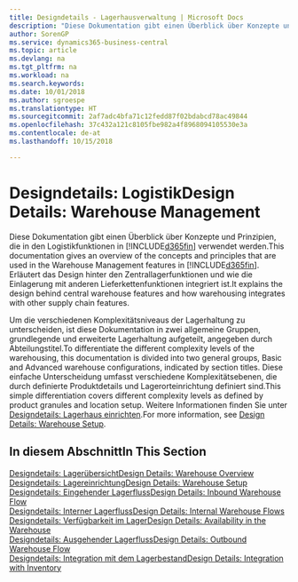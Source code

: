 ```yaml
---
title: Designdetails - Lagerhausverwaltung | Microsoft Docs
description: "Diese Dokumentation gibt einen Überblick über Konzepte und Prinzipien, die in den Logistikfunktionen in  Business Central."
author: SorenGP
ms.service: dynamics365-business-central
ms.topic: article
ms.devlang: na
ms.tgt_pltfrm: na
ms.workload: na
ms.search.keywords: 
ms.date: 10/01/2018
ms.author: sgroespe
ms.translationtype: HT
ms.sourcegitcommit: 2af7adc4bfa71c12fedd87f02bdabcd78ac49844
ms.openlocfilehash: 37c432a121c8105fbe982a4f8968094105530e3a
ms.contentlocale: de-at
ms.lasthandoff: 10/15/2018

---
```

# <a name="design-details-warehouse-management"></a><span data-ttu-id="eb8c3-103">Designdetails: Logistik</span><span class="sxs-lookup"><span data-stu-id="eb8c3-103">Design Details: Warehouse Management</span></span>
<span data-ttu-id="eb8c3-104">Diese Dokumentation gibt einen Überblick über Konzepte und Prinzipien, die in den Logistikfunktionen in [!INCLUDE[d365fin](includes/d365fin_md.md)] verwendet werden.</span><span class="sxs-lookup"><span data-stu-id="eb8c3-104">This documentation gives an overview of the concepts and principles that are used in the Warehouse Management features in [!INCLUDE[d365fin](includes/d365fin_md.md)].</span></span> <span data-ttu-id="eb8c3-105">Erläutert das Design hinter den Zentrallagerfunktionen und wie die Einlagerung mit anderen Lieferkettenfunktionen integriert ist.</span><span class="sxs-lookup"><span data-stu-id="eb8c3-105">It explains the design behind central warehouse features and how warehousing integrates with other supply chain features.</span></span>  

<span data-ttu-id="eb8c3-106">Um die verschiedenen Komplexitätsniveaus der Lagerhaltung zu unterscheiden, ist diese Dokumentation in zwei allgemeine Gruppen, grundlegende und erweiterte Lagerhaltung aufgeteilt, angegeben durch Abteilungstitel.</span><span class="sxs-lookup"><span data-stu-id="eb8c3-106">To differentiate the different complexity levels of the warehousing, this documentation is divided into two general groups, Basic and Advanced warehouse configurations, indicated by section titles.</span></span> <span data-ttu-id="eb8c3-107">Diese einfache Unterscheidung umfasst verschiedene Komplexitätsebenen, die durch definierte Produktdetails und Lagerorteinrichtung definiert sind.</span><span class="sxs-lookup"><span data-stu-id="eb8c3-107">This simple differentiation covers different complexity levels as defined by product granules and location setup.</span></span> <span data-ttu-id="eb8c3-108">Weitere Informationen finden Sie unter [Designdetails: Lagerhaus einrichten](design-details-warehouse-setup.md).</span><span class="sxs-lookup"><span data-stu-id="eb8c3-108">For more information, see [Design Details: Warehouse Setup](design-details-warehouse-setup.md).</span></span>  

## <a name="in-this-section"></a><span data-ttu-id="eb8c3-109">In diesem Abschnitt</span><span class="sxs-lookup"><span data-stu-id="eb8c3-109">In This Section</span></span>  
[<span data-ttu-id="eb8c3-110">Designdetails: Lagerübersicht</span><span class="sxs-lookup"><span data-stu-id="eb8c3-110">Design Details: Warehouse Overview</span></span>](design-details-warehouse-overview.md)  
[<span data-ttu-id="eb8c3-111">Designdetails: Lagereinrichtung</span><span class="sxs-lookup"><span data-stu-id="eb8c3-111">Design Details: Warehouse Setup</span></span>](design-details-warehouse-setup.md)  
[<span data-ttu-id="eb8c3-112">Designdetails: Eingehender Lagerfluss</span><span class="sxs-lookup"><span data-stu-id="eb8c3-112">Design Details: Inbound Warehouse Flow</span></span>](design-details-inbound-warehouse-flow.md)  
[<span data-ttu-id="eb8c3-113">Designdetails: Interner Lagerfluss</span><span class="sxs-lookup"><span data-stu-id="eb8c3-113">Design Details: Internal Warehouse Flows</span></span>](design-details-internal-warehouse-flows.md)  
[<span data-ttu-id="eb8c3-114">Designdetails: Verfügbarkeit im Lager</span><span class="sxs-lookup"><span data-stu-id="eb8c3-114">Design Details: Availability in the Warehouse</span></span>](design-details-availability-in-the-warehouse.md)  
[<span data-ttu-id="eb8c3-115">Designdetails: Ausgehender Lagerfluss</span><span class="sxs-lookup"><span data-stu-id="eb8c3-115">Design Details: Outbound Warehouse Flow</span></span>](design-details-outbound-warehouse-flow.md)  
[<span data-ttu-id="eb8c3-116">Designdetails: Integration mit dem Lagerbestand</span><span class="sxs-lookup"><span data-stu-id="eb8c3-116">Design Details: Integration with Inventory</span></span>](design-details-integration-with-inventory.md)

